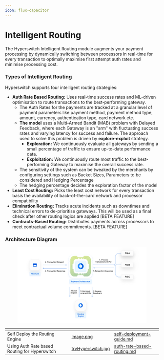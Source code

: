 ```yaml
---
icon: flux-capacitor
---
```


# Intelligent Routing

The Hyperswitch Intelligent Routing module augments your payment processing by dynamically switching between processors in real-time for every transaction to optimally maximise first attempt auth rates and minimise processing cost.

### Types of Intelligent Routing

Hyperswitch supports four intelligent routing strategies:

* **Auth Rate Based Routing:** Uses real-time success rates and ML-driven optimisation to route transactions to the best-performing gateway.&#x20;
  * The Auth Rates for the payments are tracked at a granular level of payment parameters like payment method, payment method type, amount, currency, authentication type, card network etc.&#x20;
  * **The model** uses a Multi-Armed Bandit (MAB) problem with Delayed Feedback, where each Gateway is an "arm" with fluctuating success rates and varying latency for success and failure. The approach used to solve this problem is driven by **explore-exploit** strategy.
    * **Exploration:** We continuously evaluate all gateways by sending a small percentage of traffic to ensure up-to-date performance data.
    * **Exploitation:** We continuously route most traffic to the best-performing Gateway to maximise the overall success rate.
  * The sensitivity of the system can be tweaked by the merchants by configuring settings such as Bucket Sizes, Parameters to be considered and Hedging Percentage
  * The hedging percentage decides the exploration factor of the model&#x20;
* **Least Cost Routing:** Picks the least cost network for every transaction basis the availability of back-of-the-card network and processor compatibility
* **Elimination Routing:** Tracks acute incidents such as downtimes and technical errors to de-prioritise gateways. This will be used as a final check after other routing logics are applied \[BETA FEATURE]
* **Contracts-Based Routing:** Distributes payments across processors to meet contractual volume commitments. \[BETA FEATURE]

### Architecture Diagram

<figure><img src="../../../.gitbook/assets/image (157).png" alt=""><figcaption></figcaption></figure>

<table data-view="cards"><thead><tr><th></th><th data-hidden data-card-cover data-type="files"></th><th data-hidden data-card-target data-type="content-ref"></th></tr></thead><tbody><tr><td>Self Deploy the Routing Engine</td><td><a href="../../../.gitbook/assets/image.png">image.png</a></td><td><a href="self-deployment-guide.md">self-deployment-guide.md</a></td></tr><tr><td>Using Auth Rate based Routing for Hyperswitch</td><td><a href="../../../.gitbook/assets/tryHyperswitch.jpg">tryHyperswitch.jpg</a></td><td><a href="auth-rate-based-routing.md">auth-rate-based-routing.md</a></td></tr></tbody></table>
